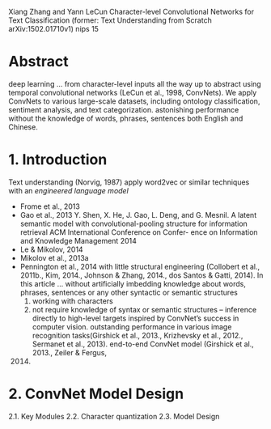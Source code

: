 Xiang Zhang and Yann LeCun
Character-level Convolutional Networks for Text Classification
(former: Text Understanding from Scratch arXiv:1502.01710v1)
nips 15

# Abstract

deep learning ... from character-level inputs all the way up to abstract 
    using temporal convolutional networks (LeCun et al., 1998, ConvNets). 
We 
    apply ConvNets to various large-scale datasets, including
        ontology classification, sentiment analysis, and text categorization. 
    astonishing performance 
        without the knowledge of words, phrases, sentences 
    both English and Chinese.

# 1. Introduction
Text understanding (Norvig, 1987)
apply word2vec or similar techniques with an _engineered language model_
  * Frome et al., 2013
  * Gao et al., 2013
    Y. Shen, X. He, J. Gao, L. Deng, and G. Mesnil. 
    A latent semantic model with convolutional-pooling structure 
      for information retrieval
    ACM International Conference on Confer- ence on Information and Knowledge Management 2014
  * Le & Mikolov, 2014
  * Mikolov et al., 2013a
  * Pennington et al., 2014
with little structural engineering (Collobert et al., 2011b., Kim, 2014.,
Johnson & Zhang, 2014., dos Santos & Gatti, 2014).
In this article ... without artificially imbedding knowledge about
words, phrases, sentences or any other syntactic or semantic structures
    1. working with characters
    2. not require knowledge of syntax or semantic structures – inference
    directly to high-level targets
inspired by ConvNet’s success in computer vision.
    outstanding performance in various image recognition tasks(Girshick et
    al., 2013., Krizhevsky et al., 2012., Sermanet et al., 2013).
    end-to-end ConvNet model (Girshick et al., 2013., Zeiler & Fergus,
    2014)

# 2. ConvNet Model Design

2.1. Key Modules
2.2. Character quantization
2.3. Model Design
